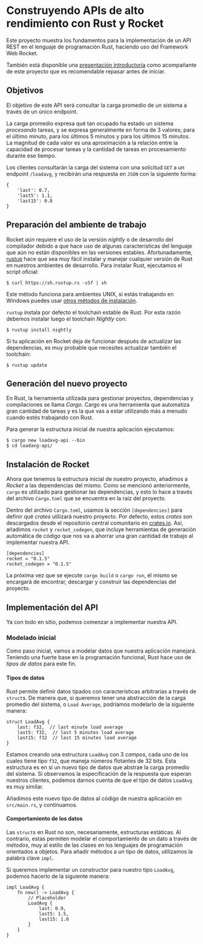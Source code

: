 # Construyendo APIs de alto rendimiento con Rust y Rocket

Este proyecto muestra los fundamentos para la implementación de un API REST en el lenguaje de programación Rust, haciendo uso del Framework Web Rocket.

También está disponible una [presentación introductoria](http://slides.com/sebasmagri/construyendo-servicios-web-de-alto-rendimiento-con-rust-y-rocket) como acompañante de este proyecto que es recomendable repasar antes de iniciar.

## Objetivos

El objetivo de este API será consultar la carga promedio de un sistema a través de un único endpoint.

La carga promedio expresa qué tan ocupado ha estado un sistema *procesando* tareas, y se expresa generalmente en forma de 3 valores; para el último minuto, para los últimos 5 minutos y para los últimos 15 minutos. La magnitud de cada valor es una aproximación a la relación entre la capacidad de procesar tareas y la cantidad de tareas en procesamiento durante ese tiempo.

Los clientes consultarán la carga del sistema con una solicitud `GET` a un endpoint `/loadavg`, y recibirán una respuesta en `JSON` con la siguiente forma:

    {
        'last': 0.7,
        'last5': 1.1,
        'last15': 0.8
    }

## Preparación del ambiente de trabajo

Rocket *aún* requiere el uso de la versión *nightly* o de desarrollo del compilador debido a que hace uso de algunas características del lenguaje que aún no están disponibles en las versiones estables. Afortunadamente, [rustup](https://rustup.rs/) hace que sea muy fácil instalar y manejar cualquier versión de Rust en nuestros ambientes de desarrollo. Para instalar Rust, ejecutamos el script oficial:

    $ curl https://sh.rustup.rs -sSf | sh

Este método funciona para ambientes UNIX, si estás trabajando en Windows puedes usar [otros métodos de instalación](https://github.com/rust-lang-nursery/rustup.rs/#other-installation-methods).

`rustup` instala por defecto el toolchain estable de Rust. Por esta razón debemos instalar luego el toolchain *Nightly* con:

    $ rustup install nightly

Si tu aplicación en Rocket deja de funcionar después de actualizar las dependencias, es muy probable que necesites actualizar también el toolchain:

    $ rustup update

## Generación del nuevo proyecto

En Rust, la herramienta utilizada para gestionar proyectos, dependencias y compilaciones se llama *Cargo*. Cargo es una herramienta que automatiza gran cantidad de tareas y es la que vas a estar utilizando más a menudo cuando estés trabajando con Rust.

Para generar la estructura inicial de nuestra aplicación ejecutamos:

    $ cargo new loadavg-api --bin
    $ cd loadavg-api/

## Instalación de Rocket

Ahora que tenemos la estructura inicial de nuestro proyecto, añadimos a *Rocket* a las dependencias del mismo. Como se mencionó anteriormente, `cargo` es utilizado para gestionar las dependencias, y esto lo hace a través del archivo `Cargo.toml` que se encuentra en la raíz del proyecto.

Dentro del archivo `Cargo.toml`, usamos la sección `[dependencies]` para definir qué *crates* utilizará nuestro proyecto. Por defecto, estos *crates* son descargados desde el repositorio central comunitario en [crates.io](https://crates.io/). Así, añadimos `rocket` y `rocket_codegen`, que incluye herramientas de generación automática de código que nos va a ahorrar una gran cantidad de trabajo al implementar nuestra API.

    [dependencies]
    rocket = "0.1.5"
    rocket_codegen = "0.1.5"

La próxima vez que se ejecute `cargo build` o `cargo run`, él mismo se encargará de encontrar, descargar y construir las dependencias del proyecto.

## Implementación del API

Ya con todo en sitio, podemos comenzar a implementar nuestra API.

### Modelado inicial

Como paso inicial, vamos a modelar datos que nuestra aplicación manejará. Teniendo una fuerte base en la programación funcional, Rust hace uso de *tipos de datos* para este fin.

#### Tipos de datos

Rust permite definir datos tipados con características arbitrarias a través de `struct`s. De manera que, si queremos tener una abstracción de la carga promedio del sistema, o `Load Average`, podríamos modelarlo de la siguiente manera:

    struct LoadAvg {
        last: f32,  // last minute load average
        last5: f32,  // last 5 minutes load average
        last15: f32  // last 15 minutes load average
    }

Estamos creando una estructura `LoadAvg` con 3 *campos*, cada uno de los cuales tiene tipo `f32`, que maneja números flotantes de 32 bits. Esta estructura es en si un nuevo tipo de datos que abstrae la carga promedio del sistema. Si observamos la especificación de la respuesta que esperan nuestros clientes, podemos darnos cuenta de que el tipo de datos `LoadAvg` es muy similar.

Añadimos este nuevo tipo de datos al código de nuestra aplicación en `src/main.rs`, y continuamos.

#### Comportamiento de los datos

Las `struct`s en Rust no son, necesariamente, estructuras estáticas. Al contrario, estas permiten modelar el comportamiento de un dato a través de *métodos*, muy al estilo de las clases en los lenguajes de programación orientados a objetos. Para añadir métodos a un tipo de datos, utilizamos la palabra clave `impl`.

Si queremos implementar un constructor para nuestro tipo `LoadAvg`, podemos hacerlo de la siguiente manera:

    impl LoadAvg {
        fn new() -> LoadAvg {
            // Placeholder
            LoadAvg {
                last: 0.9,
                last5: 1.5,
                last15: 1.8
            }
        }
    }

